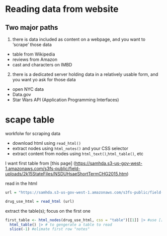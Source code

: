 Reading data from website
================

## Two major paths

1.  there is data included as content on a webpage, and you want to
    ‘scrape’ those data

- table from Wikipedia
- reviews from Amazon
- cast and characters on IMBD

2.  there is a dedicated server holding data in a relatively usable
    form, and you want yo ask for those data

- open NYC data
- Data.gov
- Star Wars API (Application Programming Interfaces)

# scape table

workfolw for scraping data

- download html using `read_html()`
- extract nodes using `html_notes()` and your CSS selector
- extract content from nodes using `html_text()`,`html_table()`, etc

I want first table from \[this page\]
(<https://samhda.s3-us-gov-west-1.amazonaws.com/s3fs-public/field-uploads/2k15StateFiles/NSDUHsaeShortTermCHG2015.htm>)

read in the html

``` r
url = "https://samhda.s3-us-gov-west-1.amazonaws.com/s3fs-public/field-uploads/2k15StateFiles/NSDUHsaeShortTermCHG2015.htm"

drug_use_html = read_html (url)
```

extract the table(s); focus on the first one

``` r
first_table <- html_nodes(drug_use_html, css = "table")[[1]] |> #use [[1]] extract the first item
  html_table() |> # to gengerate a table to read
  slice(-1) #elimate first row "notes"
```
